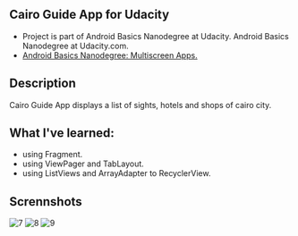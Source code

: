 ## Cairo Guide App for Udacity
- Project is part of Android Basics Nanodegree at Udacity. Android Basics Nanodegree at Udacity.com.
- [Android Basics Nanodegree: Multiscreen Apps.](https://www.udacity.com/course/android-basics-multiscreen-apps--ud839)
 
## Description
Cairo Guide App displays a list of sights, hotels and shops of cairo city.  
  
## What I've learned:
- using Fragment.
- using ViewPager and TabLayout.
- using ListViews and ArrayAdapter to RecyclerView. 
  
## Scrennshots
![7](https://user-images.githubusercontent.com/49339964/55675642-7abd6e00-587a-11e9-86d7-3cef837d11f6.PNG)
![8](https://user-images.githubusercontent.com/49339964/55675643-7b560480-587a-11e9-8df2-4e948a3c7a6a.PNG)
![9](https://user-images.githubusercontent.com/49339964/55675644-7b560480-587a-11e9-9970-035cb6fd3bf1.PNG)
